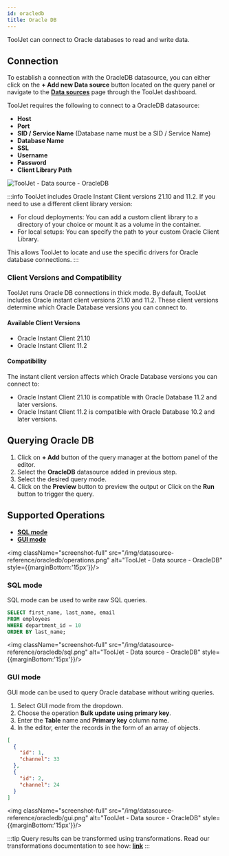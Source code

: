 ```yaml
---
id: oracledb
title: Oracle DB
---
```


ToolJet can connect to Oracle databases to read and write data.

<div style={{paddingTop:'24px'}}>

## Connection

To establish a connection with the OracleDB datasource, you can either click on the **+ Add new Data source** button located on the query panel or navigate to the **[Data sources](/docs/data-sources/overview)** page through the ToolJet dashboard.

ToolJet requires the following to connect to a OracleDB datasource:

- **Host**
- **Port**
- **SID / Service Name** (Database name must be a SID / Service Name)
- **Database Name**
- **SSL**
- **Username**
- **Password**
- **Client Library Path**

<img className="screenshot-full" src="/img/datasource-reference/oracledb/oracleauth-v3.png" alt="ToolJet - Data source - OracleDB" />

:::info
ToolJet includes Oracle Instant Client versions 21.10 and 11.2. If you need to use a different client library version:

- For cloud deployments: You can add a custom client library to a directory of your choice or mount it as a volume in the container.
- For local setups: You can specify the path to your custom Oracle Client Library.

This allows ToolJet to locate and use the specific drivers for Oracle database connections.
:::

### Client Versions and Compatibility

ToolJet runs Oracle DB connections in thick mode. By default, ToolJet includes Oracle instant client versions 21.10 and 11.2. These client versions determine which Oracle Database versions you can connect to.

#### Available Client Versions

- Oracle Instant Client 21.10
- Oracle Instant Client 11.2

#### Compatibility

The instant client version affects which Oracle Database versions you can connect to:

- Oracle Instant Client 21.10 is compatible with Oracle Database 11.2 and later versions.
- Oracle Instant Client 11.2 is compatible with Oracle Database 10.2 and later versions.

</div>

<div style={{paddingTop:'24px'}}>

## Querying Oracle DB

1. Click on **+ Add** button of the query manager at the bottom panel of the editor.
2. Select the **OracleDB** datasource added in previous step.
3. Select the desired query mode.
4. Click on the **Preview** button to preview the output or Click on the **Run** button to trigger the query.

</div>

<div style={{paddingTop:'24px'}}>

## Supported Operations

- **[SQL mode](/docs/data-sources/oracledb#sql-mode)**
- **[GUI mode](/docs/data-sources/oracledb#gui-mode)**

<img className="screenshot-full" src="/img/datasource-reference/oracledb/operations.png" alt="ToolJet - Data source - OracleDB" style={{marginBottom:'15px'}}/>

### SQL mode

SQL mode can be used to write raw SQL queries.

```sql
SELECT first_name, last_name, email
FROM employees
WHERE department_id = 10
ORDER BY last_name;
```

<img className="screenshot-full" src="/img/datasource-reference/oracledb/sql.png" alt="ToolJet - Data source - OracleDB" style={{marginBottom:'15px'}}/>

### GUI mode

GUI mode can be used to query Oracle database without writing queries.

1. Select GUI mode from the dropdown.
2. Choose the operation **Bulk update using primary key**.
3. Enter the **Table** name and **Primary key** column name.
4. In the editor, enter the records in the form of an array of objects.

```json
[
  {
    "id": 1,
    "channel": 33
  },
  {
    "id": 2,
    "channel": 24
  }
]
```

<img className="screenshot-full" src="/img/datasource-reference/oracledb/gui.png" alt="ToolJet - Data source - OracleDB" style={{marginBottom:'15px'}}/>

:::tip
Query results can be transformed using transformations. Read our transformations documentation to see how: **[link](/docs/app-builder/custom-code/transform-data)**
:::

</div>
